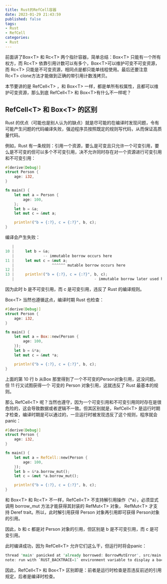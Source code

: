 ```yaml
---
title: Rust的RefCell容器
date: 2023-01-29 21:43:59
published: false
tags:
- Rust
- RefCell
categories:
- Rust
---
```


前面讲了Box\<T\> 和 Rc<T\> 两个指针容器，简单总结：Box\<T\> 只能有一个所有权方，而 Rc<T\> 依靠引用计数可以有多个，Box\<T\>可以维护可变不可变资源，而 Rc<T\>  只能是不可变资源，相同点是都只能单线程使用。最后还要注意 Rc<T\> clone方法才能做到正确的带引用计数浅拷贝。

本节要讲的是 RefCell\<T\> ，和 Box\<T\> 一样，都是单所有权属性，且都可以维护可变资源，那么到底 RefCell\<T\> 和  Box\<T\>有什么不一样呢？

<!--more-->

## RefCell\<T\> 和 Box\<T\> 的区别

Rust 的优点（可能也是别人认为的缺点）就是尽可能的在编译时发现问题，令有可能产生问题的代码编译失败，强迫程序员按照既定的规则写代码，从而保证高质量代码。

例如，Rust 有一条规则：引用一个资源，要么是可变且只允许一个可变引用，要么是不可变的但可以多个不可变引用，决不允许同时存在对一个资源进行可变引用和不可变引用：

```rust
#[derive(Debug)]
struct Person {
    age: i32,
}

fn main() {
    let mut a = Person {
        age: 100,
    };
    let b = &a;
    let mut c = &mut a;

    println!("b = {:?}, c = {:?}", b, c);
}
```

编译会产生失败：

```rust
   |
10 |     let b = &a;
   |             -- immutable borrow occurs here
11 |     let mut c = &mut a;
   |                 ^^^^^^ mutable borrow occurs here
12 |
13 |     println!("b = {:?}, c = {:?}", b, c);
   |                                    - immutable borrow later used here
```

因为此时 b 是不可变引用，而 c 是可变引用，违反了 Rust 的编译规则。

Box\<T\> 当然也遵循这点，编译时期 Rust 也检查：

```rust
#[derive(Debug)]
struct Person {
    age: i32,
}

fn main() {
    let mut a = Box::new(Person {
        age: 100,
    });    
    let b = &*a;
    let mut c = &mut *a;

    println!("b = {:?}, c = {:?}", b, c);
}
```

上面的第 10 行 b 从Box 那里得到了一个不可变的Person对象引用，这没问题。但 11 行又试图获得一个 可变的 Person 对象引用，这就违反了 Rust 最基本的规则。

那么 RefCell\<T\>  呢？当然也遵守，因为一个可变引用和不可变引用同时存在是很危险的，这会导致数据或者逻辑不一致。但其区别就是，RefCell\<T\> 是运行时期才检查，编译时期是可以通过的，一旦运行时被发现违反了这个规则，程序就会panic：

```rust
#[derive(Debug)]
struct Person {
    age: i32,
}

fn main() {
    let mut a = RefCell::new(Person {
        age: 100,
    });    
    let b = &*a.borrow_mut();
    let c = &mut *a.borrow_mut();

    println!("b = {:?}, c = {:?}", b, c);
}
```

和 Box\<T\> 和 Rc\<T\> 不一样，RefCell\<T\> 不支持解引用操作（*a），必须显式调用 borrow_mut 方法才能获得其封装的 RefMut\<T\> 对象， RefMut\<T\> 才支持 Deref trait。所以，此时解引用获得 Person 对象再引用即可获得 Person对象的引用。

因此，b 和 c 都是对 Person 对象的引用，但区别是 b 是不可变引用，而 c 是可变引用。

此时编译成功，因为 RefCell\<T\> 允许它们这么干，但运行时将会panic：

```rust
thread 'main' panicked at 'already borrowed: BorrowMutError', src/main.rs:13:21
note: run with `RUST_BACKTRACE=1` environment variable to display a backtrace
```

因此，RefCell\<T\> 和 Box\<T\> 区别即是：前者是运行时检查是否违反前述的引用规定，后者是编译时检查。
